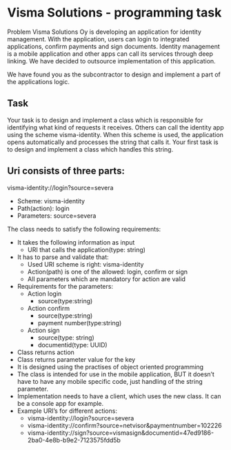# Visma Solutions - programming task

Problem
Visma Solutions Oy is developing an application for identity management. With the application, users can login to integrated applications, confirm payments and sign documents. Identity management is a mobile application and other apps can call its services through deep linking. We have decided to outsource implementation of this application.

We have found you as the subcontractor to design and implement a part of the applications logic.

## Task

Your task is to design and implement a class which is responsible for identifying what kind of requests it receives. Others can call the identity app using the scheme visma-identity. When this scheme is used, the application opens automatically and processes the string that calls it. Your first task is to design and implement a class which handles this string.

## Uri consists of three parts:

visma-identity://login?source=severa

- Scheme: visma-identity
- Path(action): login
- Parameters: source=severa

The class needs to satisfy the following requirements:

- It takes the following information as input
  - URI that calls the application(type: string)
- It has to parse and validate that:
  - Used URI scheme is right: visma-identity
  - Action(path) is one of the allowed: login, confirm or sign
  - All parameters which are mandatory for action are valid
- Requirements for the parameters:
  - Action login
    - source(type:string)
  - Action confirm
    - source(type:string)
    - payment number(type:string)
  - Action sign
    - source(type: string)
    - documentid(type: UUID)
- Class returns action
- Class returns parameter value for the key
- It is designed using the practises of object oriented programming
- The class is intended for use in the mobile application, BUT it doesn’t have to have any mobile specific code, just handling of the string parameter.
- Implementation needs to have a client, which uses the new class. It can be a console app for example.
- Example URI’s for different actions:
  - visma-identity://login?source=severa
  - visma-identity://confirm?source=netvisor&paymentnumber=102226
  - visma-identity://sign?source=vismasign&documentid=47ed9186-2ba0-4e8b-b9e2-7123575fdd5b
